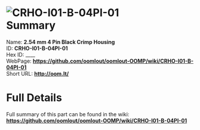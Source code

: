 
![CRHO-I01-B-04PI-01](https://github.com/oomlout/oomlout-OOMP/blob/master/parts/CRHO-I01-B-04PI-01/CRHO-I01-B-04PI-01_420.jpg)   
Summary
=================
  
Name: __2.54 mm 4 Pin Black Crimp Housing__    
ID: __CRHO-I01-B-04PI-01__   
Hex ID: ____   
WebPage: __https://github.com/oomlout/oomlout-OOMP/wiki/CRHO-I01-B-04PI-01__   
Short URL: __http://oom.lt/__   

Full Details
==========================
Full summary of this part can be found in the wiki:   
__https://github.com/oomlout/oomlout-OOMP/wiki/CRHO-I01-B-04PI-01__    

